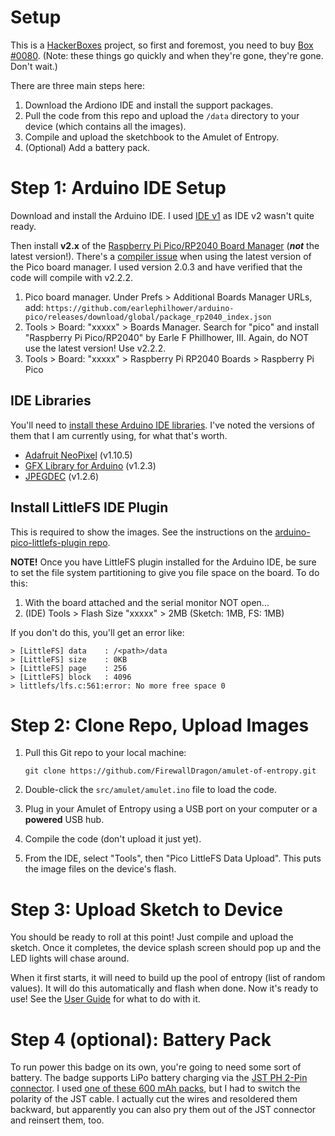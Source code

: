 # Setup

This is a [HackerBoxes](https://hackerboxes.com/) project, so first and foremost, you need to buy [Box #0080](https://hackerboxes.com/products/hackerbox-0080-entropy). (Note: these things go quickly and when they're gone, they're gone. Don't wait.)

There are three main steps here:

1. Download the Ardiono IDE and install the support packages.
2. Pull the code from this repo and upload the `/data` directory to your device (which contains all the images).
3. Compile and upload the sketchbook to the Amulet of Entropy.
4. (Optional) Add a battery pack.

# Step 1: Arduino IDE Setup

Download and install the Arduino IDE. I used [IDE v1](https://docs.arduino.cc/software/ide-v1) as IDE v2 wasn't quite ready.

Then install **v2.x** of the [Raspberry Pi Pico/RP2040 Board Manager](https://github.com/earlephilhower/arduino-pico/) (***not*** the latest version!). There's a [compiler issue](https://github.com/FirewallDragon/amulet-of-entropy/issues/1) when using the latest version of the Pico board manager. I used version 2.0.3 and have verified that the code will compile with v2.2.2.

1. Pico board manager. Under Prefs > Additional Boards Manager URLs, add:  `https://github.com/earlephilhower/arduino-pico/releases/download/global/package_rp2040_index.json`
2. Tools > Board: "xxxxx" > Boards Manager. Search for "pico" and install "Raspberry Pi Pico/RP2040" by Earle F Phillhower, III. Again, do NOT use the latest version! Use v2.2.2.
3. Tools > Board: "xxxxx" > Raspberry Pi RP2040 Boards > Raspberry Pi Pico


## IDE Libraries

You'll need to [install these Arduino IDE libraries](https://docs.arduino.cc/software/ide-v1/tutorials/installing-libraries). I've noted the versions of them that I am currently using, for what that's worth.

* [Adafruit NeoPixel](https://github.com/adafruit/Adafruit_NeoPixel) (v1.10.5)
* [GFX Library for Arduino](https://github.com/moononournation/Arduino_GFX) (v1.2.3)
* [JPEGDEC](https://github.com/bitbank2/JPEGDEC) (v1.2.6)


## Install LittleFS IDE Plugin

This is required to show the images. See the instructions on the [arduino-pico-littlefs-plugin repo](https://github.com/earlephilhower/arduino-pico-littlefs-plugin).

**NOTE!** Once you have LittleFS plugin installed for the Arduino IDE, be sure to set the file system partitioning to give you file space on the board. To do this:

1. With the board attached and the serial monitor NOT open...
2. (IDE) Tools > Flash Size "xxxxx" > 2MB (Sketch: 1MB, FS: 1MB)

If you don't do this, you'll get an error like:

```
> [LittleFS] data    : /<path>/data
> [LittleFS] size    : 0KB
> [LittleFS] page    : 256
> [LittleFS] block   : 4096
> littlefs/lfs.c:561:error: No more free space 0
```

# Step 2: Clone Repo, Upload Images

1. Pull this Git repo to your local machine:

	`git clone https://github.com/FirewallDragon/amulet-of-entropy.git`

2. Double-click the `src/amulet/amulet.ino` file to load the code.
3. Plug in your Amulet of Entropy using a USB port on your computer or a **powered** USB hub.
4. Compile the code (don't upload it just yet).
5. From the IDE, select "Tools", then "Pico LittleFS Data Upload". This puts the image files on the device's flash.


# Step 3: Upload Sketch to Device

You should be ready to roll at this point! Just compile and upload the sketch. Once it completes, the device splash screen should pop up and the LED lights will chase around.

When it first starts, it will need to build up the pool of entropy (list of random values). It will do this automatically and flash when done. Now it's ready to use! See the [User Guide](UserGuide.md) for what to do with it.

# Step 4 (optional): Battery Pack

To run power this badge on its own, you're going to need some sort of battery. The badge supports LiPo battery charging via the [JST PH 2-Pin connector](https://www.adafruit.com/product/261). I used [one of these 600 mAh packs](https://smile.amazon.com/dp/B091FGPP8F?psc=1), but I had to switch the polarity of the JST cable. I actually cut the wires and resoldered them backward, but apparently you can also pry them out of the JST connector and reinsert them, too.


